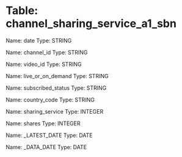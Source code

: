 Table: channel_sharing_service_a1_sbn
=====================================

Name: date
Type: STRING

Name: channel_id
Type: STRING

Name: video_id
Type: STRING

Name: live_or_on_demand
Type: STRING

Name: subscribed_status
Type: STRING

Name: country_code
Type: STRING

Name: sharing_service
Type: INTEGER

Name: shares
Type: INTEGER

Name: _LATEST_DATE
Type: DATE

Name: _DATA_DATE
Type: DATE

